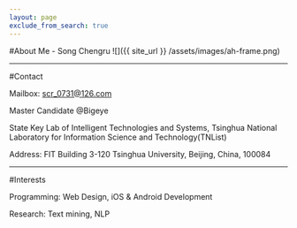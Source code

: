 ```yaml
---
layout: page
exclude_from_search: true
---
```


#About Me - Song Chengru
![]({{ site_url }} /assets/images/ah-frame.png)

<hr />

#Contact

Mailbox: scr_0731@126.com

Master Candidate @Bigeye

State Key Lab of Intelligent Technologies and Systems,
Tsinghua National Laboratory for Information Science and Technology(TNList)

Address: FIT Building 3-120 Tsinghua University, Beijing, China, 100084

<hr />

#Interests

Programming: Web Design, iOS & Android Development

Research: Text mining, NLP